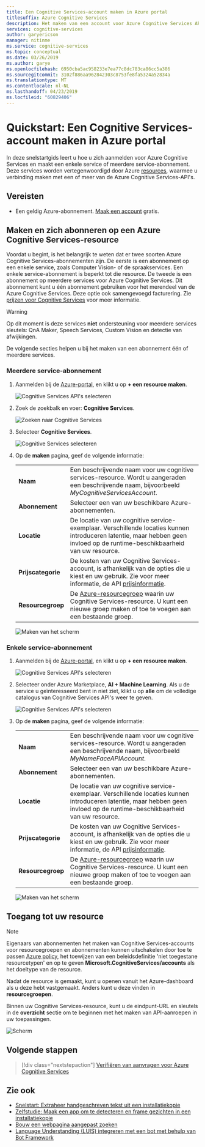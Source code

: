 ```yaml
---
title: Een Cognitive Services-account maken in Azure portal
titlesuffix: Azure Cognitive Services
description: Het maken van een account voor Azure Cognitive Services API's in Azure portal.
services: cognitive-services
author: garyericson
manager: nitinme
ms.service: cognitive-services
ms.topic: conceptual
ms.date: 03/26/2019
ms.author: garye
ms.openlocfilehash: 6950cba5ac958233e7ea77c8dc783ca86cc5a386
ms.sourcegitcommit: 3102f886aa962842303c8753fe8fa5324a52834a
ms.translationtype: MT
ms.contentlocale: nl-NL
ms.lasthandoff: 04/23/2019
ms.locfileid: "60829406"
---
```

# <a name="quickstart-create-a-cognitive-services-account-in-the-azure-portal"></a>Quickstart: Een Cognitive Services-account maken in Azure portal

In deze snelstartgids leert u hoe u zich aanmelden voor Azure Cognitive Services en maakt een enkele service of meerdere service-abonnement. Deze services worden vertegenwoordigd door Azure [resources](https://docs.microsoft.com/azure/azure-resource-manager/resource-group-portal), waarmee u verbinding maken met een of meer van de Azure Cognitive Services-API's.

## <a name="prerequisites"></a>Vereisten

* Een geldig Azure-abonnement. [Maak een account](https://azure.microsoft.com/free/) gratis.

## <a name="create-and-subscribe-to-an-azure-cognitive-services-resource"></a>Maken en zich abonneren op een Azure Cognitive Services-resource

Voordat u begint, is het belangrijk te weten dat er twee soorten Azure Cognitive Services-abonnementen zijn. De eerste is een abonnement op een enkele service, zoals Computer Vision- of de spraakservices. Een enkele service-abonnement is beperkt tot die resource. De tweede is een abonnement op meerdere services voor Azure Cognitive Services. Dit abonnement kunt u één abonnement gebruiken voor het merendeel van de Azure Cognitive Services. Deze optie ook samengevoegd facturering. Zie [prijzen voor Cognitive Services](https://azure.microsoft.com/pricing/details/cognitive-services/) voor meer informatie.

>[!WARNING]
> Op dit moment is deze services **niet** ondersteuning voor meerdere services sleutels: QnA Maker, Speech Services, Custom Vision en detectie van afwijkingen.

De volgende secties helpen u bij het maken van een abonnement één of meerdere services.


### <a name="multi-service-subscription"></a>Meerdere service-abonnement

1. Aanmelden bij de [Azure-portal](https://portal.azure.com), en klikt u op **+ een resource maken**.

    ![Cognitive Services API's selecteren](media/cognitive-services-apis-create-account/azurePortalScreenMulti.png)

2. Zoek de zoekbalk en voer: **Cognitive Services**.

    ![Zoeken naar Cognitive Services](media/cognitive-services-apis-create-account/azureCogServSearchMulti.png)

3. Selecteer **Cognitive Services**.

    ![Cognitive Services selecteren](media/cognitive-services-apis-create-account/azureMarketplaceMulti.png)

3. Op de **maken** pagina, geef de volgende informatie:

    |    |    |
    |--|--|
    | **Naam** | Een beschrijvende naam voor uw cognitive services-resource. Wordt u aangeraden een beschrijvende naam, bijvoorbeeld *MyCognitiveServicesAccount*. |
    | **Abonnement** | Selecteer een van uw beschikbare Azure-abonnementen. |
    | **Locatie** | De locatie van uw cognitive service-exemplaar. Verschillende locaties kunnen introduceren latentie, maar hebben geen invloed op de runtime-beschikbaarheid van uw resource. |
    | **Prijscategorie** | De kosten van uw Cognitive Services-account, is afhankelijk van de opties die u kiest en uw gebruik. Zie voor meer informatie, de API [prijsinformatie](https://azure.microsoft.com/pricing/details/cognitive-services/).
    | **Resourcegroep** | De [Azure-resourcegroep](https://docs.microsoft.com/azure/architecture/cloud-adoption/getting-started/azure-resource-access#what-is-an-azure-resource-group) waarin uw Cognitive Services-resource. U kunt een nieuwe groep maken of toe te voegen aan een bestaande groep. |

    ![Maken van het scherm](media/cognitive-services-apis-create-account/resource_create_screen_multi.png)

### <a name="single-service-subscription"></a>Enkele service-abonnement

1. Aanmelden bij de [Azure-portal](https://portal.azure.com), en klikt u op **+ een resource maken**.

    ![Cognitive Services API's selecteren](media/cognitive-services-apis-create-account/azurePortalScreen.png)

2. Selecteer onder Azure Marketplace, **AI + Machine Learning**. Als u de service u geïnteresseerd bent in niet ziet, klikt u op **alle** om de volledige catalogus van Cognitive Services API's weer te geven.

    ![Cognitive Services API's selecteren](media/cognitive-services-apis-create-account/azureMarketplace.png)

3. Op de **maken** pagina, geef de volgende informatie:

    |    |    |
    |--|--|
    | **Naam** | Een beschrijvende naam voor uw cognitive services-resource. Wordt u aangeraden een beschrijvende naam, bijvoorbeeld *MyNameFaceAPIAccount*. |
    | **Abonnement** | Selecteer een van uw beschikbare Azure-abonnementen. |
    | **Locatie** | De locatie van uw cognitive service-exemplaar. Verschillende locaties kunnen introduceren latentie, maar hebben geen invloed op de runtime-beschikbaarheid van uw resource. |
    | **Prijscategorie** | De kosten van uw Cognitive Services-account, is afhankelijk van de opties die u kiest en uw gebruik. Zie voor meer informatie, de API [prijsinformatie](https://azure.microsoft.com/pricing/details/cognitive-services/).
    | **Resourcegroep** | De [Azure-resourcegroep](https://docs.microsoft.com/azure/architecture/cloud-adoption/getting-started/azure-resource-access#what-is-an-azure-resource-group) waarin uw Cognitive Services-resource. U kunt een nieuwe groep maken of toe te voegen aan een bestaande groep. |

    ![Maken van het scherm](media/cognitive-services-apis-create-account/resource_create_screen.png)

## <a name="access-your-resource"></a>Toegang tot uw resource

> [!NOTE]
> Eigenaars van abonnementen het maken van Cognitive Services-accounts voor resourcegroepen en abonnementen kunnen uitschakelen door toe te passen [Azure policy](https://docs.microsoft.com/azure/governance/policy/overview#policy-definition), het toewijzen van een beleidsdefinitie 'niet toegestane resourcetypen' en op te geven **Microsoft.CognitiveServices/accounts** als het doeltype van de resource.

Nadat de resource is gemaakt, kunt u openen vanuit het Azure-dashboard als u deze hebt vastgemaakt. Anders kunt u deze vinden in **resourcegroepen**.

Binnen uw Cognitive Services-resource, kunt u de eindpunt-URL en sleutels in de **overzicht** sectie om te beginnen met het maken van API-aanroepen in uw toepassingen.

![Scherm](media/cognitive-services-apis-create-account/resourceScreen.png)

## <a name="next-steps"></a>Volgende stappen

> [!div class="nextstepaction"]
> [Verifiëren van aanvragen voor Azure Cognitive Services](authentication.md)

## <a name="see-also"></a>Zie ook

* [Snelstart: Extraheer handgeschreven tekst uit een installatiekopie](https://docs.microsoft.com/azure/cognitive-services/computer-vision/quickstarts/csharp-hand-text)
* [Zelfstudie: Maak een app om te detecteren en frame gezichten in een installatiekopie](https://docs.microsoft.com/azure/cognitive-services/Face/Tutorials/FaceAPIinCSharpTutorial)
* [Bouw een webpagina aangepast zoeken](https://docs.microsoft.com/azure/cognitive-services/bing-custom-search/tutorials/custom-search-web-page)
* [Language Understanding (LUIS) integreren met een bot met behulp van Bot Framework](https://docs.microsoft.com/azure/cognitive-services/luis/luis-nodejs-tutorial-build-bot-framework-sample)
